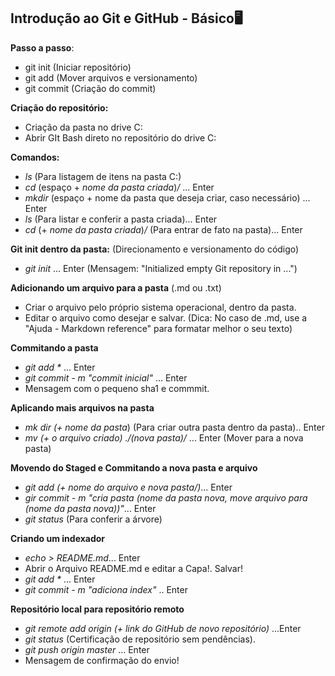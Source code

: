 ## Introdução ao Git e GitHub - Básico:desktop_computer:

**Passo a passo**:

- git init (Iniciar repositório)
- git add (Mover arquivos e versionamento)
- git commit (Criação do commit)



**Criação do repositório:**

- Criação da pasta no drive C:
- Abrir GIt Bash direto no repositório do drive C:

**Comandos:**

- _ls_ (Para listagem de itens na pasta C:)
- _cd_ (espaço + _nome da pasta criada_)_/_ ... Enter
- _mkdir_ (espaço + nome da pasta que deseja criar, caso necessário) ... Enter
- _ls_ (Para listar e conferir a pasta criada)... Enter
- _cd_ (+ _nome da pasta criada_)_/_ (Para entrar de fato na pasta)... Enter



**Git init dentro da pasta:** (Direcionamento e versionamento do código)

- _git init_ ... Enter (Mensagem: "Initialized empty Git repository in ...")



**Adicionando um arquivo para a pasta** (.md ou .txt)

- Criar o arquivo pelo próprio sistema operacional, dentro da pasta.
- Editar o arquivo como desejar e salvar. (Dica: No caso de .md, use a "Ajuda - Markdown reference" para formatar melhor o seu texto)



**Commitando a pasta**

- _git add *_ ... Enter
- _git commit - m "commit inicial"_ ... Enter
- Mensagem com o pequeno sha1 e commmit.



**Aplicando mais arquivos na pasta**

- _mk dir (+ nome da pasta_) (Para criar outra pasta dentro da pasta).. Enter
- _mv (+ o arquivo criado) ./(nova pasta)/_ ... Enter (Mover para a nova pasta)



**Movendo do Staged e Commitando a nova pasta e arquivo**

- _git add (+ nome do arquivo e nova pasta/)_... Enter
- _gir commit - m "cria pasta (nome da pasta nova, move arquivo para (nome da pasta nova))"_... Enter
- _git status_ (Para conferir a árvore)



**Criando um indexador**

- _echo > README.md_... Enter
- Abrir o Arquivo README.md e editar a Capa!. Salvar!
- _git add *_ ... Enter
- _git commit - m "adiciona index"_ .. Enter



**Repositório local para repositório remoto**

- _git remote add origin (+ link do GitHub de novo repositório)_ ...Enter
- _git status_ (Certificação de repositório sem pendências).
- _git push origin master_ ... Enter
- Mensagem de confirmação do envio!
